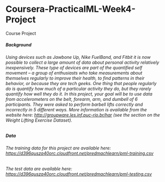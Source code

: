 # Coursera-PracticalML-Week4-Project
Course Project

##### Background

###### Using devices such as Jawbone Up, Nike FuelBand, and Fitbit it is now possible to collect a large amount of data about personal activity relatively inexpensively. These type of devices are part of the quantified self movement – a group of enthusiasts who take measurements about themselves regularly to improve their health, to find patterns in their behavior, or because they are tech geeks. One thing that people regularly do is quantify how much of a particular activity they do, but they rarely quantify how well they do it. In this project, your goal will be to use data from accelerometers on the belt, forearm, arm, and dumbell of 6 participants. They were asked to perform barbell lifts correctly and incorrectly in 5 different ways. More information is available from the website here: http://groupware.les.inf.puc-rio.br/har (see the section on the Weight Lifting Exercise Dataset).

##### Data
###### The training data for this project are available here: https://d396qusza40orc.cloudfront.net/predmachlearn/pml-training.csv  
###### The test data are available here: https://d396qusza40orc.cloudfront.net/predmachlearn/pml-testing.csv
